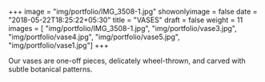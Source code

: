 +++
image = "img/portfolio/IMG_3508-1.jpg"
showonlyimage = false
date = "2018-05-22T18:25:22+05:30"
title = "VASES"
draft = false
weight = 11
images = [ "img/portfolio/IMG_3508-1.jpg", "img/portfolio/vase3.jpg", "img/portfolio/vase4.jpg", "img/portfolio/vase5.jpg", "img/portfolio/vase1.jpg"]
+++
<!--more-->

Our vases are one-off pieces, delicately wheel-thrown, and carved with subtle botanical patterns.